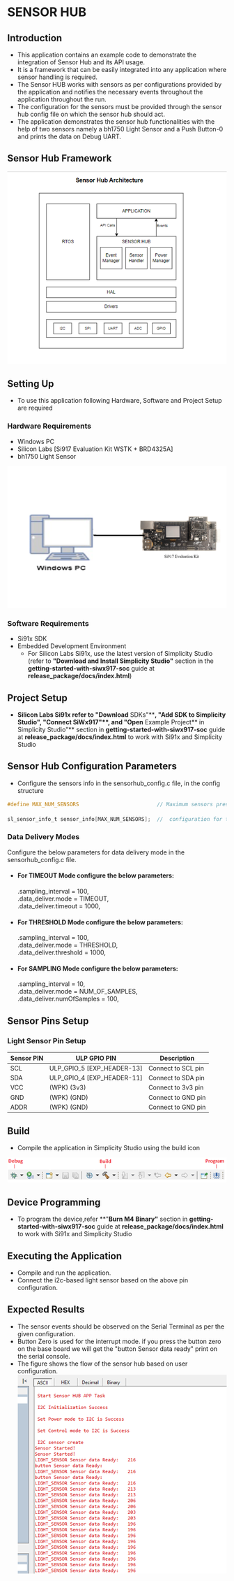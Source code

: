 # SENSOR HUB

## Introduction 
- This application contains an example code to demonstrate the integration of Sensor Hub and its API usage. 
- It is a framework that can be easily integrated into any application where sensor handling is required. 
- The Sensor HUB works with sensors as per configurations provided by the application and notifies the necessary events throughout the application throughout the run. 
- The configuration for the sensors must be provided through the sensor hub config file on which the sensor hub should act.
- The application demonstrates the sensor hub functionalities with the help of two sensors namely a bh1750 Light Sensor and a Push Button-0 and prints the data on Debug UART.    

  
## Sensor Hub Framework
![Figure: Architecture](resources/readme/image508b.png)


## Setting Up 
 - To use this application following Hardware, Software and Project Setup are required

### Hardware Requirements	
  - Windows PC 
  - Silicon Labs [Si917 Evaluation Kit WSTK + BRD4325A]
  - bh1750 Light Sensor
 
![Figure: Introduction](resources/readme/image508a.png)

### Software Requirements
  - Si91x SDK
  - Embedded Development Environment
    - For Silicon Labs Si91x, use the latest version of Simplicity Studio (refer to **"Download and Install Simplicity Studio"** section in the **getting-started-with-siwx917-soc** guide at **release_package/docs/index.html**)
 
## Project Setup
- **Silicon Labs **Si91x** refer to **"Download**** SDKs"****, **"Add SDK to Simplicity Studio"**, **"Connect SiWx917**"**, and **"Open**** Example Project** in Simplicity Studio"** section in **getting-started-with-siwx917-soc** guide at **release_package/docs/index.html** to work with Si91x and Simplicity Studio

## Sensor Hub Configuration Parameters

- Configure the sensors info in the sensorhub_config.c file, in the config structure 
```C
#define MAX_NUM_SENSORS							// Maximum sensors present in the system

sl_sensor_info_t sensor_info[MAX_NUM_SENSORS];  //  configuration for the sensors  

```
### Data Delivery Modes
Configure the below parameters for data delivery mode in the sensorhub_config.c file.
- #### For **TIMEOUT Mode** configure the below parameters:
  .sampling_interval    = 100,  
  .data_deliver.mode    = TIMEOUT,  
  .data_deliver.timeout = 1000,

- #### For **THRESHOLD Mode** configure the below parameters:
  .sampling_interval    = 100,  
  .data_deliver.mode    = THRESHOLD,  
  .data_deliver.threshold = 1000,

- #### For **SAMPLING Mode** configure the below parameters:
  .sampling_interval    = 10,  
  .data_deliver.mode    = NUM_OF_SAMPLES,  
  .data_deliver.numOfSamples = 100,

## Sensor Pins Setup
### Light Sensor Pin Setup
| Sensor PIN | ULP GPIO PIN | Description |
| --- | --- | --- |
| SCL | ULP_GPIO_5 [EXP_HEADER-13] | Connect to SCL pin |
| SDA | ULP_GPIO_4 [EXP_HEADER-11] | Connect to SDA pin |
| VCC | (WPK) (3v3) | Connect to 3v3 pin |
| GND | (WPK) (GND) | Connect to GND pin |
| ADDR |(WPK) (GND) | Connect to GND pin |
## Build 
- Compile the application in Simplicity Studio using the build icon 

![Figure: Build run and Debug](resources/readme/image508c.png)

## Device Programming
- To program the device,refer **"**Burn M4 Binary"** section in **getting-started-with-siwx917-soc** guide at **release_package/docs/index.html** to work with Si91x and Simplicity Studio

## Executing the Application
- Compile and run the application.
- Connect the i2c-based light sensor based on the above pin configuration.
## Expected Results 
- The sensor events should be observed on the Serial Terminal as per the given configuration. 
- Button Zero is used for the interrupt mode. if you press the button zero on the base board we will get the "button Sensor data ready" print on the serial console.
- The figure shows the flow of the sensor hub based on user configuration.
![Figure: Debug prints](resources/readme/image508d.png)